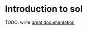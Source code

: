 # Introduction to sol

TODO: write [great documentation](http://jacobian.org/writing/what-to-write/)
